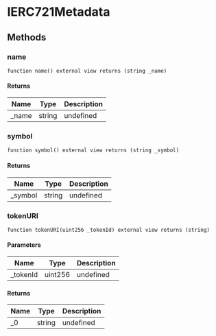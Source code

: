 # IERC721Metadata









## Methods

### name

```solidity
function name() external view returns (string _name)
```






#### Returns

| Name | Type | Description |
|---|---|---|
| _name | string | undefined |

### symbol

```solidity
function symbol() external view returns (string _symbol)
```






#### Returns

| Name | Type | Description |
|---|---|---|
| _symbol | string | undefined |

### tokenURI

```solidity
function tokenURI(uint256 _tokenId) external view returns (string)
```





#### Parameters

| Name | Type | Description |
|---|---|---|
| _tokenId | uint256 | undefined |

#### Returns

| Name | Type | Description |
|---|---|---|
| _0 | string | undefined |




